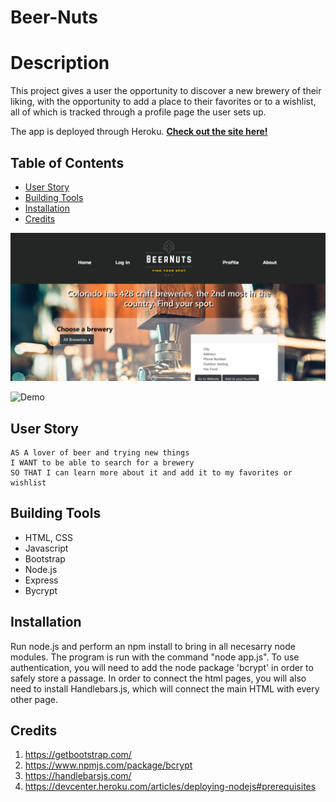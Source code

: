 # Beer-Nuts

# Description

This project gives a user the opportunity to discover a new brewery of their liking, with the opportunity to add a place to their favorites or to a wishlist, all of which is tracked through a profile page the user sets up.

The app is deployed through Heroku. **[Check out the site here!](https://shrouded-reaches-33204.herokuapp.com/)**



## Table of Contents

 * [User Story](#User-Story)
 * [Building Tools](#Building-Tools) 
 * [Installation](#Installation) 
 * [Credits](#Credits)





![Site Photo](/public/assets/images/BeerNuts_mainpage.png)

![Demo](https://user-images.githubusercontent.com/74884495/115098274-6641f080-9eec-11eb-9e6d-f1d368b725ac.gif)

## User Story
<pre><code>AS A lover of beer and trying new things
I WANT to be able to search for a brewery
SO THAT I can learn more about it and add it to my favorites or wishlist
</code></pre>

## Building Tools 

 * HTML, CSS
 * Javascript 
 * Bootstrap
 * Node.js
 * Express
 * Bycrypt

 ## Installation
 Run node.js and perform an npm install to bring in all necesarry node modules. The program is run with the command "node app.js". To use authentication, you will need to add the node package 'bcrypt' in order to safely store a passage. In order to connect the html pages, you will also need to install Handlebars.js, which will connect the main HTML with every other page. 


## Credits
1. https://getbootstrap.com/
2. https://www.npmjs.com/package/bcrypt
3. https://handlebarsjs.com/
4. https://devcenter.heroku.com/articles/deploying-nodejs#prerequisites


